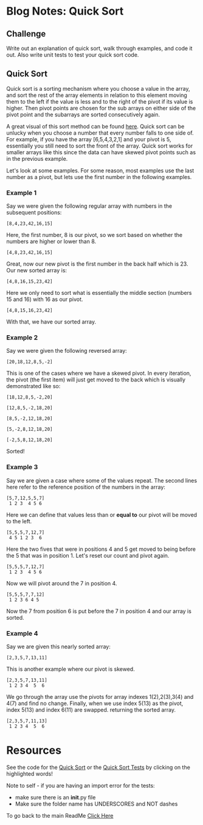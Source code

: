 # Blog Notes: Quick Sort

## Challenge

Write out an explanation of quick sort, walk through examples, and code it out. Also write unit tests to test your quick sort code.

## Quick Sort

Quick sort is a sorting mechanism where you choose a value in the array, and sort the rest of the array elements in relation to this element moving them to the left if the value is less and to the right of the pivot if its value is higher. Then pivot points are chosen for the sub arrays on either side of the pivot point and the subarrays are sorted consecutively again.

A great visual of this sort method can be found [here](https://favtutor.com/blogs/quick-sort-cpp). Quick sort can be unlucky when you choose a number that every number falls to one side of. For example, if you have the array [6,5,4,3,2,1] and your pivot is 5, essentially you still need to sort the front of the array. Quick sort works for smaller arrays like this since the data can have skewed pivot points such as in the previous example.

Let's look at some examples. For some reason, most examples use the last number as a pivot, but lets use the first number in the following examples.

### Example 1

Say we were given the following regular array with numbers in the subsequent positions:

```
[8,4,23,42,16,15]
```

Here, the first number, 8 is our pivot, so we sort based on whether the numbers are higher or lower than 8.

```
[4,8,23,42,16,15]
```

Great, now our new pivot is the first number in the back half which is 23. Our new sorted array is:

```
[4,8,16,15,23,42]
```

Here we only need to sort what is essentially the middle section (numbers 15 and 16) with 16 as our pivot.

```
[4,8,15,16,23,42]
```

With that, we have our sorted array.

### Example 2

Say we were given the following reversed array:

```
[20,18,12,8,5,-2]
```

This is one of the cases where we have a skewed pivot. In every iteration, the pivot (the first item) will just get moved to the back which is visually demonstrated like so:

```
[18,12,8,5,-2,20]
```
```
[12,8,5,-2,18,20]
```
```
[8,5,-2,12,18,20]
```
```
[5,-2,8,12,18,20]
```
```
[-2,5,8,12,18,20]
```
Sorted!

### Example 3

Say we are given a case where some of the values repeat. The second lines here refer to the reference position of the numbers in the array:
```
[5,7,12,5,5,7]
 1 2 3  4 5 6
 ```

Here we can define that values less than or **equal to** our pivot will be moved to the left.

```
[5,5,5,7,12,7]
 4 5 1 2 3  6
```
Here the two fives that were in positions 4 and 5 get moved to being before the 5 that was in position 1. Let's reset our count and pivot again.

```
[5,5,5,7,12,7]
 1 2 3  4 5 6
 ```
Now we will pivot around the 7 in position 4.
```
[5,5,5,7,7,12]
 1 2 3 6 4 5
 ```

Now the 7 from position 6 is put before the 7 in position 4 and our array is sorted.

### Example 4

Say we are given this nearly sorted array:

```
[2,3,5,7,13,11]
 ```

This is another example where our pivot is skewed.

```
[2,3,5,7,13,11]
 1 2 3 4  5  6
 ```

We go through the array use the pivots for array indexes 1(2),2(3),3(4) and 4(7) and find no change. Finally, when we use index 5(13) as the pivot, index 5(13) and index 6(11) are swapped. returning the sorted array.

```
[2,3,5,7,11,13]
 1 2 3 4  5  6
 ```

# Resources

See the code for the [Quick Sort](sorting/quick/quick_code.py) or the [Quick Sort Tests](sorting/quick/test_quick_code.py) by clicking on the highlighted words!

Note to self - if you are having an import error for the tests:
- make sure there is an __init__.py file
- Make sure the folder name has UNDERSCORES and NOT dashes

To go back to the main ReadMe [Click Here](../../README.md)
